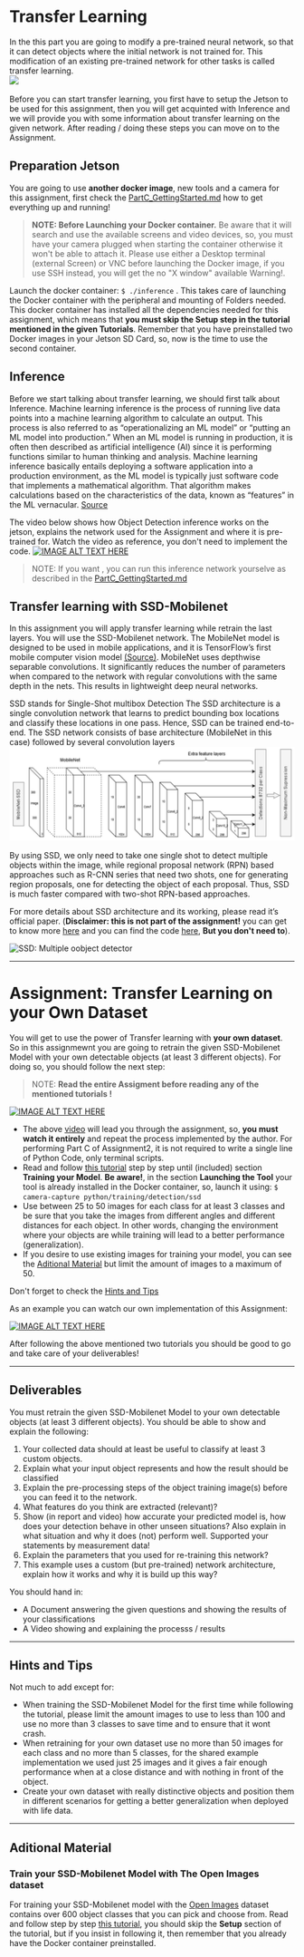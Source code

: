 # Transfer Learning


In the this part you are going to modify a pre-trained neural network, so that it can detect objects where the initial network is not trained for. This modification of an existing pre-trained network for other tasks is called transfer learning.  
![](https://www.researchgate.net/publication/342400905/figure/fig4/AS:905786289057792@1592967688003/The-architecture-of-our-transfer-learning-model.jpg)

Before you can start transfer learning, you first have to setup the Jetson to be used for this assignment, then you will get acquinted with Inference and we will provide you with some information about transfer learning on the given network. After reading / doing these steps you can move on to the Assignment. 

## Preparation Jetson

You are going to use **another docker image**, new tools and a camera for this assignment, first check the 
[PartC_GettingStarted.md](PartC_GettingStarted.md) how to get everything up and running!


> **NOTE: Before Launching your Docker container.** Be aware that it will search and use the available screens and video devices, so, you must have your camera plugged when starting the container otherwise it won't be able to attach it. Please use either a Desktop terminal (external Screen) or VNC before launching the Docker image, if you use SSH instead, you will get the no "X window" available Warning!.

Launch the docker container: `$ ./inference` . This takes care of launching the Docker container with the peripheral and mounting of Folders needed. This docker container has installed all the dependencies needed for this assignment, which means that **you must skip the Setup step in the tutorial mentioned in the given Tutorials**. Remember that you have preinstalled two Docker images in your Jetson SD Card, so, now is the time to use the second container.

## Inference

Before we start talking about transfer learning, we should first talk about Inference. 
Machine learning inference is the process of running live data points into a machine learning algorithm  to calculate an output. This process is also referred to as “operationalizing an ML model” or “putting an ML model into production.” When an ML model is running in production, it is often then described as artificial intelligence (AI) since it is performing functions similar to human thinking and analysis. Machine learning inference basically entails deploying a software application into a production environment, as the ML model is typically just software code that implements a mathematical algorithm. That algorithm makes calculations based on the characteristics of the data, known as “features” in the ML vernacular. [Source](https://hazelcast.com/glossary/machine-learning-inference/)

The video below shows how Object Detection inference works on the jetson, explains the network used for the Assignment and where it is pre-trained for.
Watch the video as reference, you don't need to implement the code.
[![IMAGE ALT TEXT HERE](https://img.youtube.com/vi/obt60r8ZeB0/0.jpg)](https://www.youtube.com/watch?v=obt60r8ZeB0)

> NOTE: If you want , you can run this inference network yourselve as described in the [PartC_GettingStarted.md](PartC_GettingStarted.md)

## Transfer learning with SSD-Mobilenet

In this assignment you will apply transfer learning while retrain the last layers. You will use the SSD-Mobilenet network. The MobileNet model is designed to be used in mobile applications, and it is TensorFlow’s first mobile computer vision model [(Source)](https://medium.com/analytics-vidhya/image-classification-with-mobilenet-cc6fbb2cd470).
MobileNet uses depthwise separable convolutions. It significantly reduces the number of parameters when compared to the network with regular convolutions with the same depth in the nets. This results in lightweight deep neural networks.  

SSD stands for Single-Shot multibox Detection
The SSD architecture is a single convolution network that learns to predict bounding box locations and classify these locations in one pass. Hence, SSD can be trained end-to-end. The SSD network consists of base architecture (MobileNet in this case) followed by several convolution layers
![](https://github.com/dusty-nv/jetson-inference/raw/dev/docs/images/pytorch-ssd-mobilenet.jpg)

By using SSD, we only need to take one single shot to detect multiple objects within the image, while regional proposal network (RPN) based approaches such as R-CNN series that need two shots, one for generating region proposals, one for detecting the object of each proposal. Thus, SSD is much faster compared with two-shot RPN-based approaches.

For more details about SSD architecture and its working, please read it’s official paper.
(**Disclaimer: this is not part of the assignment!** you can get to know more [here](https://arxiv.org/abs/1512.02325) and you can find the code [here](https://github.com/weiliu89/caffe/tree/ssd), **But you don't need to**).

![SSD: Multiple oobject detector](https://camo.githubusercontent.com/bbad39ef4c2b5bae85d2ee7ab9adb9f41a500b5de55fa2dce198f51d5c28ffe1/687474703a2f2f7777772e63732e756e632e6564752f7e776c69752f7061706572732f7373642e706e67)



 
---


# Assignment:  Transfer Learning on your Own Dataset
 
You will get to use the power of Transfer learning with **your own dataset**. So in this assignmewnt you are going to retrain the given SSD-Mobilenet Model with your own detectable objects (at least 3 different objects). For doing so, you should follow the next step:

> NOTE: **Read the entire Assigment before reading any of the mentioned tutorials !**

[![IMAGE ALT TEXT HERE](https://img.youtube.com/vi/2XMkPW_sIGg/0.jpg)](https://www.youtube.com/watch?v=2XMkPW_sIGg)
   
* The above [video](https://www.youtube.com/watch?v=2XMkPW_sIGg) will lead you through the assignment, so, **you must watch it entirely** and repeat the process implemented by the author. For performing Part C of Assignment2, it is not required to write a single line of Python Code, only terminal scripts.
* Read and follow [this tutorial](https://github.com/dusty-nv/jetson-inference/blob/master/docs/pytorch-collect-detection.md) step by step until (included) section **Training your Model**. **Be aware!**, in the section **Launching the Tool** your tool is already installed in the Docker container, so, launch it using: `$ camera-capture python/training/detection/ssd`
* Use between 25 to 50 images for each class for at least 3 classes 
   and be sure that you take the images from different angles and different distances for each object. In other words, changing the environment where your objects are while training will lead to a better performance (generalization).
* If you desire to use existing images for training your model, you can see the [Aditional Material](#aditional-material) but limit the amount of images to a maximum of 50.

Don't forget to check the [Hints and Tips](#hints-and-tips)

As an example you can watch our own implementation of this Assignment: 

[![IMAGE ALT TEXT HERE](https://img.youtube.com/vi/DQNJEWLPDCc/0.jpg)](https://www.youtube.com/watch?v=DQNJEWLPDCc)

After following the above mentioned two tutorials you should be good to go and take care of your deliverables!


---


## Deliverables

You must retrain the given SSD-Mobilenet Model to your own detectable objects (at least 3 different objects). 
You should be able to show and explain the following:

1. Your collected data should at least be useful to classify at least 3 custom objects.
2. Explain what your input object represents and how the result should be classified
3. Explain the pre-processing steps of the object training image(s) before you can feed it to the network.
4. What features do you think are extracted (relevant)?
5. Show (in report and video) how accurate your predicted model is, how does your detection behave in other unseen situations?  Also explain in what situation and why it does (not) perform well. Supported your statements by measurement data! 
6. Explain the parameters that you used for re-training this network?
7. This example uses a custom (but pre-trained) network architecture, explain how it works and why it is build up this way?

You should hand in:
* A Document answering the given questions and showing the results of your classifications
* A Video showing and explaining the processs / results

---


## Hints and Tips

Not much to add except for:
* When training the SSD-Mobilenet Model for the first time while following the tutorial, please limit the amount images to use to less than 100 and use no more than 3 classes to save time and to ensure that it wont crash.
* When retraining for your own dataset use no more than 50 images for each class and no more than 5 classes, for the shared example implementation we used just 25 images and it gives a fair enough performance when at a close distance and with nothing in front of the object.
* Create your own dataset with really distinctive objects and position them in different scenarios for getting a better generalization when deployed with life data.


---


## Aditional Material

### Train your SSD-Mobilenet Model with The Open Images dataset

For training your SSD-Mobilenet model with the [Open Images](https://storage.googleapis.com/openimages/web/visualizer/index.html?set=train&type=detection&c=%2Fm%2F0fp6w) dataset contains over 600 object classes that you can pick and choose from. Read and follow step by step [this tutorial](https://github.com/dusty-nv/jetson-inference/blob/9b66fbf38dcd0e81f37eb3748db3df0a221b4fa7/docs/pytorch-ssd.md), you should skip the **Setup** section of the tutorial, but if you insist in following it, then remember that you already have the Docker container preinstalled.
